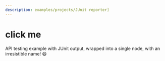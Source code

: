 ```yaml
---
description: examples/projects/JUnit reporter]
---
```


# click me

API testing example with JUnit output, wrapped into a single node, with an irresistible name! 😄

